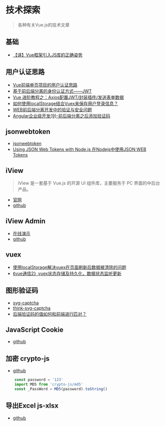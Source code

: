 # 技术探索

> 各种有关Vue.js的技术文章

## 基础

* [【译】Vue框架引入JS库的正确姿势](http://blog.csdn.net/fen747042796/article/details/70660419)

## 用户认证思路

* [Vue前端单页项目的用户认证思路](https://segmentfault.com/q/1010000008430007/a-1020000008465467)
* [基于前后端分离的身份认证方式——JWT](http://blog.csdn.net/riddle1981/article/details/76736518)
* [Vue 进阶教程之：Axios配置JWT/封装插件/发送表单数据](http://www.jianshu.com/p/aeaa353da89b)
* [如何使用localStorage结合Vuex来保存用户登录信息？](https://segmentfault.com/q/1010000012065855)
* [WEB前后端分离开发中的验证与安全问题](http://blog.csdn.net/codercwm/article/details/58607420)
* [Angular企业级开发(9)-前后端分离之后添加验证码](https://zhuanlan.zhihu.com/p/25848610)

## jsonwebtoken

* [jsonwebtoken](https://github.com/auth0/node-jsonwebtoken)
* [Using JSON Web Tokens with Node.js 在Nodejs中使用JSON WEB Tokens](https://cnodejs.org/topic/53c652bfc9507b404446ee40)

## iView

> iView 是一套基于 Vue.js 的开源 UI 组件库，主要服务于 PC 界面的中后台产品。

* [官网](https://www.iviewui.com/)
* [github](https://github.com/iview/iview)

## iView Admin

* [在线演示](https://iview.github.io/iview-admin/#/login)
* [github](https://github.com/iview/iview-admin)

## vuex

* [使用localStorage解决vuex在页面刷新后数据被清除的问题](https://www.cnblogs.com/limengyi/p/6534435.html)
* [《vue通信2》vuex状态存储及持久化，数据状态监听更新](http://www.jianshu.com/p/cd603e148336)

## 图形验证码

* [svg-captcha](https://github.com/lemonce/svg-captcha)
* [think-svg-captcha](https://github.com/thinkjs/think-svg-captcha)
* [后端验证码的值如何和前端进行匹对？](https://segmentfault.com/q/1010000006022962/a-1020000006023034)

## JavaScript Cookie

* [github](https://github.com/js-cookie/js-cookie)

## 加密 crypto-js

* [github](https://github.com/brix/crypto-js)

```javascript
    const password = '123'
    import MD5 from 'crypto-js/md5'
    const _PassWord = MD5(password).toString()
```

## 导出Excel js-xlsx

* [github](https://github.com/SheetJS/js-xlsx)